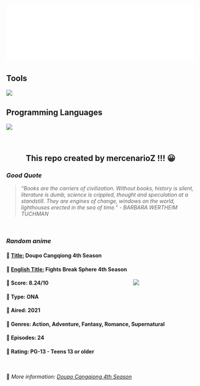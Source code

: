 
<img src="svg/nai.svg" />

<p>
  <h2>Tools</h2>
  <a href="https://skillicons.dev">
    <img src="https://skillicons.dev/icons?i=git,bash,vim,ubuntu,tensorflow,pytorch,docker,raspberrypi" />
  </a>

  <br />

  <h2>Programming Languages</h2>

  <a href="https://skillicons.dev">
    <img src="https://skillicons.dev/icons?i=python,c,cpp" />
  </a>
</p>

<br />

<h2 align="center">This repo created by mercenarioZ !!! 😀</h2>
<h3><i>Good Quote</i></h3>

<blockquote>
<i>
“Books are the carriers of civilization. Without books, history is silent, literature is dumb, science is crippled, thought and speculation at a standstill. They are engines of change, windows on the world, lighthouses erected in the sea of time.” - BARBARA WERTHEIM TUCHMAN
</i>
</blockquote>

<br />

<h3><i>Random anime</i></h3>

<h4>
  <strong>🥭 <u>Title:</u></strong> Doupo Cangqiong 4th Season
</h4>

<h4>🌿 <u>English Title:</u> Fights Break Sphere 4th Season</h4>

<img align="right" width="165" src=https://cdn.myanimelist.net/images/anime/1887/112452.jpg />

<h4>🌱 Score: 8.24/10</h4>

<h4>🌲 Type: ONA</h4>

<h4>🌴 Aired: 2021</h4>

<h4>🌵 Genres: Action, Adventure, Fantasy, Romance, Supernatural</h4>

<h4>🥑 Episodes: 24</h4>

<h4>🍏 Rating: PG-13 - Teens 13 or older</h4>

<br />

🍂 *More information: [Doupo Cangqiong 4th Season](https://myanimelist.net/anime/44412/Doupo_Cangqiong_4th_Season)*
    